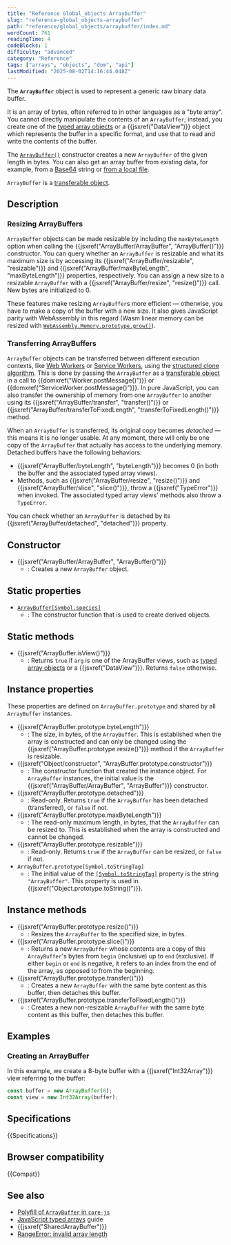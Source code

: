 ```yaml
---
title: "Reference Global_objects Arraybuffer"
slug: "reference-global_objects-arraybuffer"
path: "reference/global_objects/arraybuffer/index.md"
wordCount: 761
readingTime: 4
codeBlocks: 1
difficulty: "advanced"
category: "Reference"
tags: ["arrays", "objects", "dom", "api"]
lastModified: "2025-08-02T14:16:44.048Z"
---
```



The **`ArrayBuffer`** object is used to represent a generic raw binary data buffer.

It is an array of bytes, often referred to in other languages as a "byte array". You cannot directly manipulate the contents of an `ArrayBuffer`; instead, you create one of the [typed array objects](/en-US/docs/Web/JavaScript/Reference/Global_Objects/TypedArray) or a {{jsxref("DataView")}} object which represents the buffer in a specific format, and use that to read and write the contents of the buffer.

The [`ArrayBuffer()`](/en-US/docs/Web/JavaScript/Reference/Global_Objects/ArrayBuffer/ArrayBuffer) constructor creates a new `ArrayBuffer` of the given length in bytes. You can also get an array buffer from existing data, for example, from a [Base64](/en-US/docs/Glossary/Base64) string or [from a local file](/en-US/docs/Web/API/FileReader/readAsArrayBuffer).

`ArrayBuffer` is a [transferable object](/en-US/docs/Web/API/Web_Workers_API/Transferable_objects).

## Description

### Resizing ArrayBuffers

`ArrayBuffer` objects can be made resizable by including the `maxByteLength` option when calling the {{jsxref("ArrayBuffer/ArrayBuffer", "ArrayBuffer()")}} constructor. You can query whether an `ArrayBuffer` is resizable and what its maximum size is by accessing its {{jsxref("ArrayBuffer/resizable", "resizable")}} and {{jsxref("ArrayBuffer/maxByteLength", "maxByteLength")}} properties, respectively. You can assign a new size to a resizable `ArrayBuffer` with a {{jsxref("ArrayBuffer/resize", "resize()")}} call. New bytes are initialized to 0.

These features make resizing `ArrayBuffer`s more efficient — otherwise, you have to make a copy of the buffer with a new size. It also gives JavaScript parity with WebAssembly in this regard (Wasm linear memory can be resized with [`WebAssembly.Memory.prototype.grow()`](/en-US/docs/WebAssembly/Reference/JavaScript_interface/Memory/grow)).

### Transferring ArrayBuffers

`ArrayBuffer` objects can be transferred between different execution contexts, like [Web Workers](/en-US/docs/Web/API/Web_Workers_API) or [Service Workers](/en-US/docs/Web/API/Service_Worker_API), using the [structured clone algorithm](/en-US/docs/Web/API/Web_Workers_API/Structured_clone_algorithm). This is done by passing the `ArrayBuffer` as a [transferable object](/en-US/docs/Web/API/Web_Workers_API/Transferable_objects) in a call to {{domxref("Worker.postMessage()")}} or {{domxref("ServiceWorker.postMessage()")}}. In pure JavaScript, you can also transfer the ownership of memory from one `ArrayBuffer` to another using its {{jsxref("ArrayBuffer/transfer", "transfer()")}} or {{jsxref("ArrayBuffer/transferToFixedLength", "transferToFixedLength()")}} method.

When an `ArrayBuffer` is transferred, its original copy becomes _detached_ — this means it is no longer usable. At any moment, there will only be one copy of the `ArrayBuffer` that actually has access to the underlying memory. Detached buffers have the following behaviors:

- {{jsxref("ArrayBuffer/byteLength", "byteLength")}} becomes 0 (in both the buffer and the associated typed array views).
- Methods, such as {{jsxref("ArrayBuffer/resize", "resize()")}} and {{jsxref("ArrayBuffer/slice", "slice()")}}, throw a {{jsxref("TypeError")}} when invoked. The associated typed array views' methods also throw a `TypeError`.

You can check whether an `ArrayBuffer` is detached by its {{jsxref("ArrayBuffer/detached", "detached")}} property.

## Constructor

- {{jsxref("ArrayBuffer/ArrayBuffer", "ArrayBuffer()")}}
  - : Creates a new `ArrayBuffer` object.

## Static properties

- [`ArrayBuffer[Symbol.species]`](/en-US/docs/Web/JavaScript/Reference/Global_Objects/ArrayBuffer/Symbol.species)
  - : The constructor function that is used to create derived objects.

## Static methods

- {{jsxref("ArrayBuffer.isView()")}}
  - : Returns `true` if `arg` is one of the ArrayBuffer views, such as [typed array objects](/en-US/docs/Web/JavaScript/Reference/Global_Objects/TypedArray) or a {{jsxref("DataView")}}. Returns `false` otherwise.

## Instance properties

These properties are defined on `ArrayBuffer.prototype` and shared by all `ArrayBuffer` instances.

- {{jsxref("ArrayBuffer.prototype.byteLength")}}
  - : The size, in bytes, of the `ArrayBuffer`. This is established when the array is constructed and can only be changed using the {{jsxref("ArrayBuffer.prototype.resize()")}} method if the `ArrayBuffer` is resizable.
- {{jsxref("Object/constructor", "ArrayBuffer.prototype.constructor")}}
  - : The constructor function that created the instance object. For `ArrayBuffer` instances, the initial value is the {{jsxref("ArrayBuffer/ArrayBuffer", "ArrayBuffer")}} constructor.
- {{jsxref("ArrayBuffer.prototype.detached")}}
  - : Read-only. Returns `true` if the `ArrayBuffer` has been detached (transferred), or `false` if not.
- {{jsxref("ArrayBuffer.prototype.maxByteLength")}}
  - : The read-only maximum length, in bytes, that the `ArrayBuffer` can be resized to. This is established when the array is constructed and cannot be changed.
- {{jsxref("ArrayBuffer.prototype.resizable")}}
  - : Read-only. Returns `true` if the `ArrayBuffer` can be resized, or `false` if not.
- `ArrayBuffer.prototype[Symbol.toStringTag]`
  - : The initial value of the [`[Symbol.toStringTag]`](/en-US/docs/Web/JavaScript/Reference/Global_Objects/Symbol/toStringTag) property is the string `"ArrayBuffer"`. This property is used in {{jsxref("Object.prototype.toString()")}}.

## Instance methods

- {{jsxref("ArrayBuffer.prototype.resize()")}}
  - : Resizes the `ArrayBuffer` to the specified size, in bytes.
- {{jsxref("ArrayBuffer.prototype.slice()")}}
  - : Returns a new `ArrayBuffer` whose contents are a copy of this `ArrayBuffer`'s bytes from `begin` (inclusive) up to `end` (exclusive). If either `begin` or `end` is negative, it refers to an index from the end of the array, as opposed to from the beginning.
- {{jsxref("ArrayBuffer.prototype.transfer()")}}
  - : Creates a new `ArrayBuffer` with the same byte content as this buffer, then detaches this buffer.
- {{jsxref("ArrayBuffer.prototype.transferToFixedLength()")}}
  - : Creates a new non-resizable `ArrayBuffer` with the same byte content as this buffer, then detaches this buffer.

## Examples

### Creating an ArrayBuffer

In this example, we create a 8-byte buffer with a {{jsxref("Int32Array")}} view referring to the buffer:

```js
const buffer = new ArrayBuffer(8);
const view = new Int32Array(buffer);
```

## Specifications

{{Specifications}}

## Browser compatibility

{{Compat}}

## See also

- [Polyfill of `ArrayBuffer` in `core-js`](https://github.com/zloirock/core-js#ecmascript-typed-arrays)
- [JavaScript typed arrays](/en-US/docs/Web/JavaScript/Guide/Typed_arrays) guide
- {{jsxref("SharedArrayBuffer")}}
- [RangeError: invalid array length](/en-US/docs/Web/JavaScript/Reference/Errors/Invalid_array_length)
